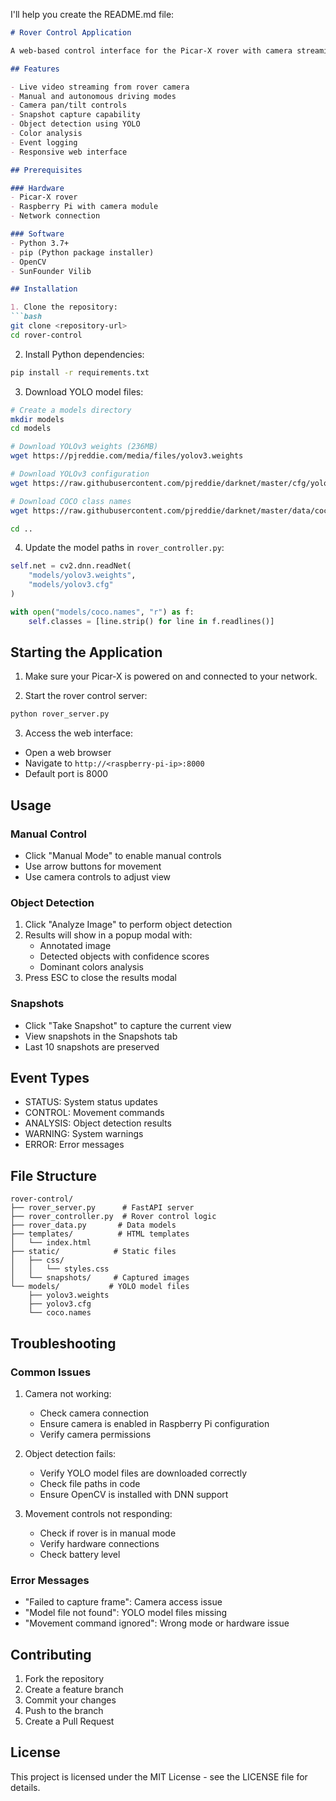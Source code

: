 I'll help you create the README.md file:

```markdown:README.md
# Rover Control Application

A web-based control interface for the Picar-X rover with camera streaming, object detection, and manual/autonomous control modes.

## Features

- Live video streaming from rover camera
- Manual and autonomous driving modes
- Camera pan/tilt controls
- Snapshot capture capability
- Object detection using YOLO
- Color analysis
- Event logging
- Responsive web interface

## Prerequisites

### Hardware
- Picar-X rover
- Raspberry Pi with camera module
- Network connection

### Software
- Python 3.7+
- pip (Python package installer)
- OpenCV
- SunFounder Vilib

## Installation

1. Clone the repository:
```bash
git clone <repository-url>
cd rover-control
```

2. Install Python dependencies:
```bash
pip install -r requirements.txt
```

3. Download YOLO model files:
```bash
# Create a models directory
mkdir models
cd models

# Download YOLOv3 weights (236MB)
wget https://pjreddie.com/media/files/yolov3.weights

# Download YOLOv3 configuration
wget https://raw.githubusercontent.com/pjreddie/darknet/master/cfg/yolov3.cfg

# Download COCO class names
wget https://raw.githubusercontent.com/pjreddie/darknet/master/data/coco.names

cd ..
```

4. Update the model paths in `rover_controller.py`:
```python
self.net = cv2.dnn.readNet(
    "models/yolov3.weights",
    "models/yolov3.cfg"
)

with open("models/coco.names", "r") as f:
    self.classes = [line.strip() for line in f.readlines()]
```

## Starting the Application

1. Make sure your Picar-X is powered on and connected to your network.

2. Start the rover control server:
```bash
python rover_server.py
```

3. Access the web interface:
- Open a web browser
- Navigate to `http://<raspberry-pi-ip>:8000`
- Default port is 8000

## Usage

### Manual Control
- Click "Manual Mode" to enable manual controls
- Use arrow buttons for movement
- Use camera controls to adjust view

### Object Detection
1. Click "Analyze Image" to perform object detection
2. Results will show in a popup modal with:
   - Annotated image
   - Detected objects with confidence scores
   - Dominant colors analysis
3. Press ESC to close the results modal

### Snapshots
- Click "Take Snapshot" to capture the current view
- View snapshots in the Snapshots tab
- Last 10 snapshots are preserved

## Event Types
- STATUS: System status updates
- CONTROL: Movement commands
- ANALYSIS: Object detection results
- WARNING: System warnings
- ERROR: Error messages

## File Structure
```
rover-control/
├── rover_server.py      # FastAPI server
├── rover_controller.py  # Rover control logic
├── rover_data.py       # Data models
├── templates/          # HTML templates
│   └── index.html
├── static/            # Static files
│   ├── css/
│   │   └── styles.css
│   └── snapshots/     # Captured images
└── models/           # YOLO model files
    ├── yolov3.weights
    ├── yolov3.cfg
    └── coco.names
```

## Troubleshooting

### Common Issues

1. Camera not working:
   - Check camera connection
   - Ensure camera is enabled in Raspberry Pi configuration
   - Verify camera permissions

2. Object detection fails:
   - Verify YOLO model files are downloaded correctly
   - Check file paths in code
   - Ensure OpenCV is installed with DNN support

3. Movement controls not responding:
   - Check if rover is in manual mode
   - Verify hardware connections
   - Check battery level

### Error Messages

- "Failed to capture frame": Camera access issue
- "Model file not found": YOLO model files missing
- "Movement command ignored": Wrong mode or hardware issue

## Contributing

1. Fork the repository
2. Create a feature branch
3. Commit your changes
4. Push to the branch
5. Create a Pull Request

## License

This project is licensed under the MIT License - see the LICENSE file for details.
```
